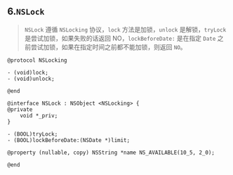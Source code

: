 ## 6.`NSLock`

> `NSLock` 遵循 `NSLocking` 协议，`lock` 方法是加锁，`unlock` 是解锁，`tryLock` 是尝试加锁，如果失败的话返回 NO，`lockBeforeDate:` 是在指定 `Date` 之前尝试加锁，如果在指定时间之前都不能加锁，则返回 `NO`。

```objc
@protocol NSLocking

- (void)lock;
- (void)unlock;

@end

@interface NSLock : NSObject <NSLocking> {
@private
    void *_priv;
}

- (BOOL)tryLock;
- (BOOL)lockBeforeDate:(NSDate *)limit;

@property (nullable, copy) NSString *name NS_AVAILABLE(10_5, 2_0);

@end
```





